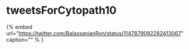 # tweetsForCytopath10

{% embed url="https://twitter.com/BalassanianRon/status/1147879092282413067"  caption="" % }
